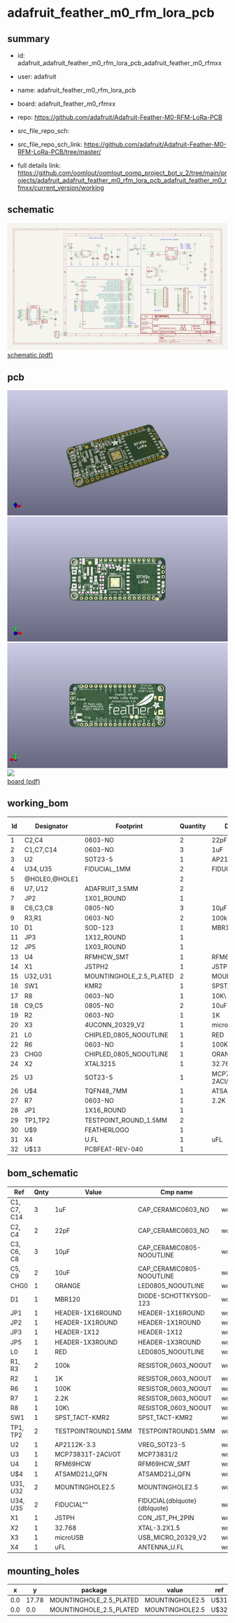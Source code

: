 # adafruit_feather_m0_rfm_lora_pcb
 
## summary 
* id: adafruit_adafruit_feather_m0_rfm_lora_pcb_adafruit_feather_m0_rfmxx
* user: adafruit
* name: adafruit_feather_m0_rfm_lora_pcb
* board: adafruit_feather_m0_rfmxx
* repo: https://github.com/adafruit/Adafruit-Feather-M0-RFM-LoRa-PCB



* src_file_repo_sch: 
* src_file_repo_sch_link: https://github.com/adafruit/Adafruit-Feather-M0-RFM-LoRa-PCB/tree/master/
* full details link: https://github.com/oomlout/oomlout_oomp_project_bot_v_2/tree/main/projects/adafruit_adafruit_feather_m0_rfm_lora_pcb_adafruit_feather_m0_rfmxx/current_version/working  

## schematic  
![](working_schematic_600.png)  
[schematic (pdf)](working_schematic.pdf)  

## pcb  
![](working_3d_600.png) 
![](working_3d_front_600.png)  
![](working_3d_back_600.png)  
![](working_600.png)  
[board (pdf)](working.pdf)  

## working_bom
| Id | Designator | Footprint | Quantity | Designation | Supplier and ref |  | None | 
| --- | --- | --- | --- | --- | --- | --- | --- | 
| 1 | C2,C4 | 0603-NO | 2 | 22pF |  |  | [''] | 
| 2 | C1,C7,C14 | 0603-NO | 3 | 1uF |  |  | [''] | 
| 3 | U2 | SOT23-5 | 1 | AP2112K-3.3 |  |  | [''] | 
| 4 | U$34,U$35 | FIDUCIAL_1MM | 2 | FIDUCIAL" |  |  | [''] | 
| 5 | @HOLE0,@HOLE1 |  | 2 |  |  |  | [''] | 
| 6 | U$7,U$12 | ADAFRUIT_3.5MM | 2 |  |  |  | [''] | 
| 7 | JP2 | 1X01_ROUND | 1 |  |  |  | [''] | 
| 8 | C6,C3,C8 | 0805-NO | 3 | 10µF |  |  | [''] | 
| 9 | R3,R1 | 0603-NO | 2 | 100k |  |  | [''] | 
| 10 | D1 | SOD-123 | 1 | MBR120 |  |  | [''] | 
| 11 | JP3 | 1X12_ROUND | 1 |  |  |  | [''] | 
| 12 | JP5 | 1X03_ROUND | 1 |  |  |  | [''] | 
| 13 | U4 | RFMHCW_SMT | 1 | RFM69HCW |  |  | [''] | 
| 14 | X1 | JSTPH2 | 1 | JSTPH |  |  | [''] | 
| 15 | U$32,U$31 | MOUNTINGHOLE_2.5_PLATED | 2 | MOUNTINGHOLE2.5 |  |  | [''] | 
| 16 | SW1 | KMR2 | 1 | SPST_TACT-KMR2 |  |  | [''] | 
| 17 | R8 | 0603-NO | 1 | 10K\ |  |  | [''] | 
| 18 | C9,C5 | 0805-NO | 2 | 10uF |  |  | [''] | 
| 19 | R2 | 0603-NO | 1 | 1K |  |  | [''] | 
| 20 | X3 | 4UCONN_20329_V2 | 1 | microUSB |  |  | [''] | 
| 21 | L0 | CHIPLED_0805_NOOUTLINE | 1 | RED |  |  | [''] | 
| 22 | R6 | 0603-NO | 1 | 100K |  |  | [''] | 
| 23 | CHG0 | CHIPLED_0805_NOOUTLINE | 1 | ORANGE |  |  | [''] | 
| 24 | X2 | XTAL3215 | 1 | 32.768 |  |  | [''] | 
| 25 | U3 | SOT23-5 | 1 | MCP73831T-2ACI/OT |  |  | [''] | 
| 26 | U$4 | TQFN48_7MM | 1 | ATSAMD21G18_QFN |  |  | [''] | 
| 27 | R7 | 0603-NO | 1 | 2.2K |  |  | [''] | 
| 28 | JP1 | 1X16_ROUND | 1 |  |  |  | [''] | 
| 29 | TP1,TP2 | TESTPOINT_ROUND_1.5MM | 2 |  |  |  | [''] | 
| 30 | U$9 | FEATHERLOGO | 1 |  |  |  | [''] | 
| 31 | X4 | U.FL | 1 | uFL |  |  | [''] | 
| 32 | U$13 | PCBFEAT-REV-040 | 1 |  |  |  | [''] | 


## bom_schematic
| Ref | Qnty | Value | Cmp name | Footprint | Description | Vendor | DNP | 
| --- | --- | --- | --- | --- | --- | --- | --- | 
| C1, C7, C14 | 3 | 1uF | CAP_CERAMIC0603_NO | working:0603-NO |  |  |  | 
| C2, C4 | 2 | 22pF | CAP_CERAMIC0603_NO | working:0603-NO |  |  |  | 
| C3, C6, C8 | 3 | 10µF | CAP_CERAMIC0805-NOOUTLINE | working:0805-NO |  |  |  | 
| C5, C9 | 2 | 10uF | CAP_CERAMIC0805-NOOUTLINE | working:0805-NO |  |  |  | 
| CHG0 | 1 | ORANGE | LED0805_NOOUTLINE | working:CHIPLED_0805_NOOUTLINE |  |  |  | 
| D1 | 1 | MBR120 | DIODE-SCHOTTKYSOD-123 | working:SOD-123 |  |  |  | 
| JP1 | 1 | HEADER-1X16ROUND | HEADER-1X16ROUND | working:1X16_ROUND |  |  |  | 
| JP2 | 1 | HEADER-1X1ROUND | HEADER-1X1ROUND | working:1X01_ROUND |  |  |  | 
| JP3 | 1 | HEADER-1X12 | HEADER-1X12 | working:1X12_ROUND |  |  |  | 
| JP5 | 1 | HEADER-1X3ROUND | HEADER-1X3ROUND | working:1X03_ROUND |  |  |  | 
| L0 | 1 | RED | LED0805_NOOUTLINE | working:CHIPLED_0805_NOOUTLINE |  |  |  | 
| R1, R3 | 2 | 100k | RESISTOR_0603_NOOUT | working:0603-NO |  |  |  | 
| R2 | 1 | 1K | RESISTOR_0603_NOOUT | working:0603-NO |  |  |  | 
| R6 | 1 | 100K | RESISTOR_0603_NOOUT | working:0603-NO |  |  |  | 
| R7 | 1 | 2.2K | RESISTOR_0603_NOOUT | working:0603-NO |  |  |  | 
| R8 | 1 | 10K\ | RESISTOR_0603_NOOUT | working:0603-NO |  |  |  | 
| SW1 | 1 | SPST_TACT-KMR2 | SPST_TACT-KMR2 | working:KMR2 |  |  |  | 
| TP1, TP2 | 2 | TESTPOINTROUND1.5MM | TESTPOINTROUND1.5MM | working:TESTPOINT_ROUND_1.5MM |  |  |  | 
| U2 | 1 | AP2112K-3.3 | VREG_SOT23-5 | working:SOT23-5 |  |  |  | 
| U3 | 1 | MCP73831T-2ACI/OT | MCP73831/2 | working:SOT23-5 |  |  |  | 
| U4 | 1 | RFM69HCW | RFM69HCW_SMT | working:RFMHCW_SMT |  |  |  | 
| U$4 | 1 | ATSAMD21J_QFN | ATSAMD21J_QFN | working:TQFN48_7MM |  |  |  | 
| U$31, U$32 | 2 | MOUNTINGHOLE2.5 | MOUNTINGHOLE2.5 | working:MOUNTINGHOLE_2.5_PLATED |  |  |  | 
| U$34, U$35 | 2 | FIDUCIAL"" | FIDUCIAL{dblquote}{dblquote} | working:FIDUCIAL_1MM |  |  |  | 
| X1 | 1 | JSTPH | CON_JST_PH_2PIN | working:JSTPH2 |  |  |  | 
| X2 | 1 | 32.768 | XTAL-3.2X1.5 | working:XTAL3215 |  |  |  | 
| X3 | 1 | microUSB | USB_MICRO_20329_V2 | working:4UCONN_20329_V2 |  |  |  | 
| X4 | 1 | uFL | ANTENNA_U.FL | working:U.FL |  |  |  | 


## mounting_holes
| x | y | package | value | ref | size | 
| --- | --- | --- | --- | --- | --- | 
| 0.0 | 17.78 | MOUNTINGHOLE_2.5_PLATED | MOUNTINGHOLE2.5 | U$31 | m3 | 
| 0.0 | 0.0 | MOUNTINGHOLE_2.5_PLATED | MOUNTINGHOLE2.5 | U$32 | m3 | 


